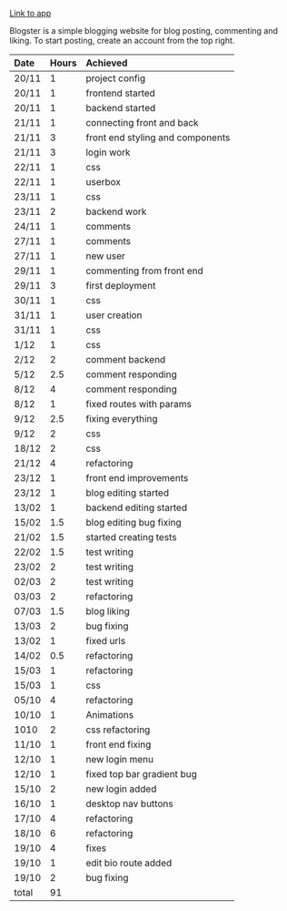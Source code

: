 [Link to app](https://blogster.fly.dev/)

Blogster is a simple blogging website for blog posting, commenting and liking. To start posting, create an account from the top right.

|Date|Hours|Achieved|
|:---|:----|:-------|
|20/11|1|project config|
|20/11|1|frontend started|
|20/11|1|backend started|
|21/11|1|connecting front and back|
|21/11|3|front end styling and components|
|21/11|3|login work|
|22/11|1|css|
|22/11|1|userbox|
|23/11|1|css|
|23/11|2|backend work|
|24/11|1|comments|
|27/11|1|comments|
|27/11|1|new user|
|29/11|1|commenting from front end|
|29/11|3|first deployment|
|30/11|1|css|
|31/11|1|user creation|
|31/11|1|css|
|1/12|1|css|
|2/12|2|comment backend|
|5/12|2.5|comment responding|
|8/12|4|comment responding|
|8/12|1|fixed routes with params|
|9/12|2.5|fixing everything|
|9/12|2|css|
|18/12|2|css|
|21/12|4|refactoring|
|23/12|1|front end improvements|
|23/12|1|blog editing started|
|13/02|1|backend editing started|
|15/02|1.5|blog editing bug fixing|
|21/02|1.5|started creating tests|
|22/02|1.5|test writing|
|23/02|2|test writing|
|02/03|2|test writing|
|03/03|2|refactoring|
|07/03|1.5|blog liking|
|13/03|2|bug fixing|
|13/02|1|fixed urls|
|14/02|0.5|refactoring|
|15/03|1|refactoring|
|15/03|1|css|
|05/10|4|refactoring|
|10/10|1|Animations|
|1010|2|css refactoring|
|11/10|1|front end fixing|
|12/10|1|new login menu|
|12/10|1|fixed top bar gradient bug|
|15/10|2|new login added|
|16/10|1|desktop nav buttons|
|17/10|4|refactoring|
|18/10|6|refactoring|
|19/10|4|fixes|
|19/10|1|edit bio route added|
|19/10|2|bug fixing|
|total|91||
